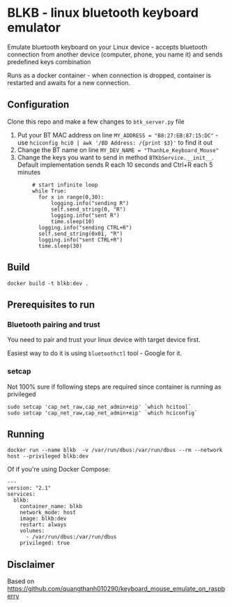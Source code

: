 # BLKB - linux bluetooth keyboard emulator

Emulate bluetooth keyboard on your Linux device - accepts bluetooth connection from another device (computer, phone, you name it) and sends predefined keys combination

Runs as a docker container - when connection is dropped, container is restarted and awaits for a new connection.

## Configuration

Clone this repo and make a few changes to `btk_server.py` file

1. Put your BT MAC address on line `MY_ADDRESS = "B8:27:EB:87:15:DC"` - use `hciconfig hci0 | awk '/BD Address: /{print $3}'` to find it out
2. Change the BT name on line `MY_DEV_NAME = "ThanhLe_Keyboard_Mouse"`
3. Change the keys you want to send in method `BTKbService.__init__`. Default implementation sends R each 10 seconds and Ctrl+R each 5 minutes
```
        # start infinite loop
        while True:
          for x in range(0,30):
              logging.info("sending R")
              self.send_string(0, "R")
              logging.info("sent R")
              time.sleep(10)
          logging.info("sending CTRL+R")
          self.send_string(0x01, "R")
          logging.info("sent CTRL+R")
          time.sleep(30)
```

## Build

```
docker build -t blkb:dev .
```

## Prerequisites to run

### Bluetooth pairing and trust

You need to pair and trust your linux device with target device first.

Easiest way to do it is using `bluetoothctl` tool - Google for it.

### setcap

Not 100% sure if following steps are required since container is running as privileged

```
sudo setcap 'cap_net_raw,cap_net_admin+eip' `which hcitool`
sudo setcap 'cap_net_raw,cap_net_admin+eip' `which hciconfig`
```

## Running

```
docker run --name blkb  -v /var/run/dbus:/var/run/dbus --rm --network host --privileged blkb:dev
```

Of if you're using Docker Compose:

```
---
version: "2.1"
services:
  blkb:
    container_name: blkb
    network_mode: host
    image: blkb:dev
    restart: always
    volumes:
      - /var/run/dbus:/var/run/dbus
    privileged: true
```

## Disclaimer

Based on https://github.com/quangthanh010290/keyboard_mouse_emulate_on_raspberry